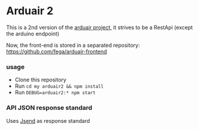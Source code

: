 # Arduair 2

This is a 2nd version of the [arduair project](https://github.com/fega/arduair), it strives to be a RestApi (except the arduino endpoint)

Now, the front-end is stored in a separated repository: https://github.com/fega/arduair-frontend

### usage

* Clone this repository
* Run `cd my arduair2 && npm install`
* Run `DEBUG=arduair2:* npm start`

### API JSON response standard

Uses [Jsend](https://labs.omniti.com/labs/jsend) as response standard
